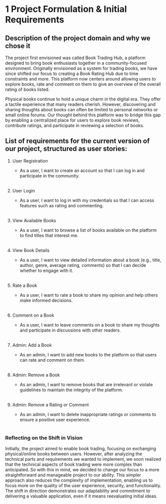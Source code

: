 # 1 Project Formulation & Initial Requirements
##  Description of the project domain and why we chose it
The project first envisioned was called Book Trading Hub, a platform designed to bring book enthusiasts together in a community-focused environment.
Originally envisioned as a system for trading books, we have since shifted our focus to creating a Book Rating Hub due to time constraints and more.
This platform now centers around allowing users to explore books, rate and comment on them to give an overview of the overall rating of books listed.

Physical books continue to hold a unique charm in the digital era. They offer a tactile experience that many readers cherish.
However, discovering and sharing thoughts about books can often be limited to personal networks or small online forums.
Our thought behind this platform was to bridge this gap by enabling a centralized place for users to explore book reviews, contribute ratings, and participate in reviewing a selection of books.


## List of requirements for the current version of our project, structured as user stories:

1. User Registration
    - As a user, I want to create an account so that I can log in and participate in the community. <br><br>


2. User Login
    - As a user, I want to log in with my credentials so that I can access features such as rating and commenting.<br><br>


3. View Available Books
    - As a user, I want to browse a list of books available on the platform to find titles that interest me.<br><br>


4. View Book Details
    - As a user, I want to view detailed information about a book (e.g., title, author, genre, average rating, comments) so that I can decide whether to engage with it.<br><br>


5. Rate a Book
    - As a user, I want to rate a book to share my opinion and help others make informed decisions.<br><br>


6. Comment on a Book
    - As a user, I want to leave comments on a book to share my thoughts and participate in discussions with other readers.<br><br>


7. Admin: Add a Book
    - As an admin, I want to add new books to the platform so that users can rate and comment on them.<br><br>


8. Admin: Remove a Book
    - As an admin, I want to remove books that are irrelevant or violate guidelines to maintain the integrity of the platform.<br><br>


9. Admin: Remove a Rating or Comment
    - As an admin, I want to delete inappropriate ratings or comments to ensure a positive user experience.<br><br>


### Reflecting on the Shift in Vision
Initially, the project aimed to enable book trading, focusing on exchanging physical/online books between users.
However, after analyzing the technical parts and requirements we wanted to implement, we soon realized that the technical aspects of book trading were more complex than anticipated. So with this in mind, we decided to change our focus to a more straightforward and manageable project to our ability. This simpler approach also reduces the complexity of implementation, enabling us to focus more on the quality of the user experience, security, and functionality.
The shift in direction demonstrates our adaptability and commitment to delivering a valuable application, even if it means reevaluating initial ideas.
